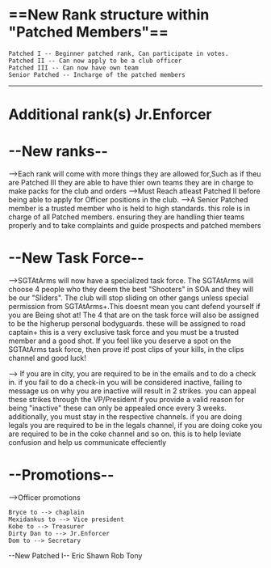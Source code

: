 # ==New Rank structure within "Patched Members"==
	Patched I -- Beginner patched rank, Can participate in votes.
	Patched II -- Can now apply to be a club officer
	Patched III -- Can now have own team
	Senior Patched -- Incharge of the patched members
-----------------------------------------------------
Additional rank(s)
	Jr.Enforcer
======================================

# --New ranks--
-->Each rank will come with more things they are allowed for,Such as if theu are Patched III they are able to have thier own teams they are in charge 
to make packs for the club and orders
-->Must Reach atleast Patched II before being able to apply for Officer positions in the club.
-->A Senior Patched member is a trusted member who is held to high standards. this role is in charge of all Patched members. ensuring they are handling thier teams
properly and to take complaints and guide prospects and patched members 
		
# --New Task Force--
-->SGTAtArms will now have a specialized task force. The SGTAtArms will choose 4 people who they deem the best "Shooters" in SOA and they will be our 
"Sliders". The club will stop sliding on other gangs unless special permission from SGTAtArms+.This doesnt mean you cant defend yourself if you are 
Being shot at! The 4 that are on the task force will also be assigned to be the higherup personal bodyguards. these will be assigned to road captain+
this is a very exclusive task force and you must be a trusted member and a good shot.
	If you feel like you deserve a spot on the SGTAtArms task force, then prove it! post clips of your kills, in the clips channel and good luck!

--> If you are in city, you are required to be in the emails and to do a check in. if you fail to do a check-in you will be considered inactive, failing to message us on 
why you are inactive will result in 2 strikes. you can appeal these strikes through the VP/President if you provide a valid reason for being "inactive" these can only 
be appealed once every 3 weeks. additionally, you must stay in the respective channels. if you are doing legals you are required to be in the legals channel, if you 
are doing coke you are required to be in the coke channel and so on. this is to help leviate confusion and help us communicate effeciently 


# --Promotions--
-->Officer promotions

	Bryce to --> chaplain
	Mexidankus to --> Vice president
	Kobe to --> Treasurer
	Dirty Dan to --> Jr.Enforcer
	Dom to --> Secretary

--New Patched I--
	Eric
	Shawn
	Rob
	Tony
